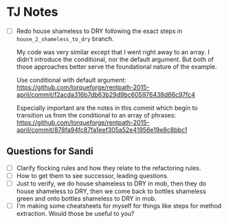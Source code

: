 TJ Notes
========

- [ ] Redo house shameless to DRY following the exact steps in
  `house_2_shameless_to_dry` branch.

  My code was very similar except that I went right away to an array. I didn't
  introduce the conditional, nor the default argument. But both of those
  approaches better serve the foundational nature of the example.

  Use conditional with default argument:
  https://github.com/torqueforge/rentpath-2015-april/commit/f2acda316b7db63b29d9bc605976438d66c97fc4

  Especially important are the notes in this commit which begin to transition us
  from the conditional to an array of phrases:
  https://github.com/torqueforge/rentpath-2015-april/commit/878fa94fc87fa1eef305a52e41956e19e8c8bbc1

Questions for Sandi
-------------------

- [ ] Clarify flocking rules and how they relate to the refactoring rules.
- [ ] How to get them to see successor, leading questions.
- [ ] Just to verify, we do house shameless to DRY in mob, then they do house
  shameless to DRY, then we come back to bottles shameless green and onto
  bottles shameless to DRY in mob.
- [ ] I'm making some cheatsheets for myself for things like steps for method
  extraction. Would those be useful to you?
